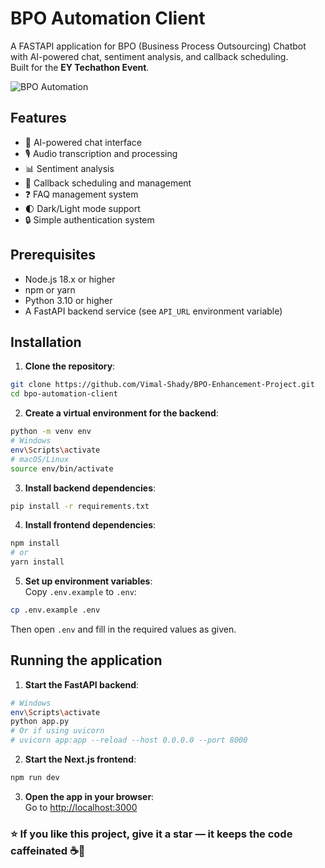 # BPO Automation Client

A FASTAPI application for BPO (Business Process Outsourcing) Chatbot with AI-powered chat, sentiment analysis, and callback scheduling.  
Built for the **EY Techathon Event**.

![BPO Automation](https://placeholder.svg?height=300&width=600)

## Features

- 💬 AI-powered chat interface
- 🎙️ Audio transcription and processing
- 📊 Sentiment analysis
- 📅 Callback scheduling and management
- ❓ FAQ management system
- 🌓 Dark/Light mode support
- 🔒 Simple authentication system

## Prerequisites

- Node.js 18.x or higher
- npm or yarn
- Python 3.10 or higher
- A FastAPI backend service (see `API_URL` environment variable)

## Installation

1. **Clone the repository**:
```bash
git clone https://github.com/Vimal-Shady/BPO-Enhancement-Project.git
cd bpo-automation-client
```

2. **Create a virtual environment for the backend**:
```bash
python -m venv env
# Windows
env\Scripts\activate
# macOS/Linux
source env/bin/activate
```

3. **Install backend dependencies**:
```bash
pip install -r requirements.txt
```

4. **Install frontend dependencies**:
```bash
npm install
# or
yarn install
```

5. **Set up environment variables**:  
Copy `.env.example` to `.env`:
```bash
cp .env.example .env
```
Then open `.env` and fill in the required values as given.


## Running the application

1. **Start the FastAPI backend**:
```bash
# Windows
env\Scripts\activate
python app.py
# Or if using uvicorn
# uvicorn app:app --reload --host 0.0.0.0 --port 8000
```

2. **Start the Next.js frontend**:
```bash
npm run dev
```

3. **Open the app in your browser**:  
Go to [http://localhost:3000](http://localhost:3000)

<h3>⭐ If you like this project, give it a star — it keeps the code caffeinated ☕🚀</h3>